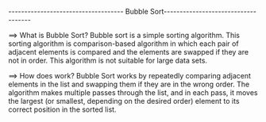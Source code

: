 ------------------------------------ Bubble Sort------------------------------------

==> What is Bubble Sort?
Bubble sort is a simple sorting algorithm. This sorting algorithm is comparison-based algorithm in which each pair of adjacent elements is compared and the elements are swapped if they are not in order. This algorithm is not suitable for large data sets.

==> How does work?
Bubble Sort works by repeatedly comparing adjacent elements in the list and swapping them if they are in the wrong order. The algorithm makes multiple passes through the list, and in each pass, it moves the largest (or smallest, depending on the desired order) element to its correct position in the sorted list.

